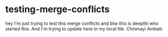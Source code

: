 # testing-merge-conflicts
hey I'm just trying to test this merge conflicts and btw this is deepthi who started this.
And I'm trying to update here in my local file.
Chinmayi Ambati.